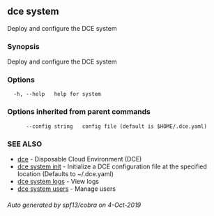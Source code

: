 ## dce system

Deploy and configure the DCE system

### Synopsis

Deploy and configure the DCE system

### Options

```
  -h, --help   help for system
```

### Options inherited from parent commands

```
      --config string   config file (default is $HOME/.dce.yaml)
```

### SEE ALSO

* [dce](dce.md)	 - Disposable Cloud Environment (DCE)
* [dce system init](dce_system_init.md)	 - Initialize a DCE configuration file at the specified location (Defaults to ~/.dce.yaml)
* [dce system logs](dce_system_logs.md)	 - View logs
* [dce system users](dce_system_users.md)	 - Manage users

###### Auto generated by spf13/cobra on 4-Oct-2019

